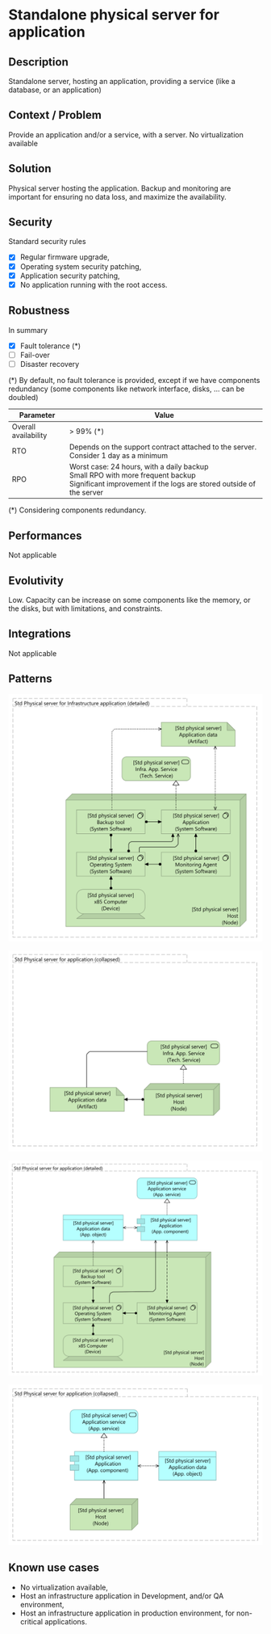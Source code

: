 # Standalone physical server for application

## Description
Standalone server, hosting an application, providing a service (like a database, or an application)

## Context / Problem
Provide an application and/or a service, with a server. No virtualization available

## Solution
Physical server hosting the application. Backup and monitoring are important for ensuring no data loss, and maximize the availability.

## Security

Standard security rules
* [x] Regular firmware upgrade,
* [x] Operating system security patching,
* [x] Application security patching,
* [x] No application running with the root access.

## Robustness

In summary 
* [x] Fault tolerance (\*)
* [ ] Fail-over
* [ ] Disaster recovery

(\*) By default, no fault tolerance is provided, except if we have components redundancy (some components like network interface, disks, ... can be doubled)

| Parameter | Value |
|----|----|
| Overall availability | > 99% (\*) |
| RTO | Depends on the support contract attached to the server. Consider 1 day as a minimum |
| RPO | Worst case: 24 hours, with a daily backup<br />Small RPO with more frequent backup<br /> Significant improvement if the logs are stored outside of the server | 

(\*) Considering components redundancy.

## Performances

Not applicable

## Evolutivity

Low. Capacity can be increase on some components like the memory, or the disks, but with limitations, and constraints.

## Integrations

Not applicable

## Patterns

![Pattern 1a: Detailed view for infrastructure application](std-physical-server-for-infrastructure-app-detailed.svg "Pattern 1a: Detailed view for infrastructure application")

![Pattern 1b: Collapsed view for infrastructure application](std-physical-server-for-infrastructure-app-collapsed.svg "Pattern 1b: Collapsed view for infrastructure application")

![Pattern 2a: Detailed view for application](std-physical-server-for-application-detailed.svg "Pattern 2a: Detailed view for application")

![Pattern 2b: Collapsed view for application](std-physical-server-for-application-collapsed.svg "Pattern 2b: Collapsed view for application")

## Known use cases

* No virtualization available,
* Host an infrastructure application in Development, and/or QA environment, 
* Host an infrastructure application in production environment, for non-critical applications.
